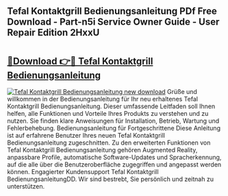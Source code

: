 ## Tefal Kontaktgrill Bedienungsanleitung PDf Free Download - Part-n5i Service Owner Guide - User Repair Edition 2HxxU

# <h2><a href="http://df0b2o.blite.top/?on=Tefal+Kontaktgrill+Bedienungsanleitung">🔗Download 👉🔴 Tefal Kontaktgrill Bedienungsanleitung</a></h2>

[![Tefal Kontaktgrill Bedienungsanleitung new download](https://i.imgur.com/lujVjoI.png)](http://df0b2o.blite.top/?on=Tefal+Kontaktgrill+Bedienungsanleitung)
Grüße und willkommen in der Bedienungsanleitung für Ihr neu erhaltenes Tefal Kontaktgrill Bedienungsanleitung. Dieser umfassende Leitfaden soll Ihnen helfen, alle Funktionen und Vorteile Ihres Produkts zu verstehen und zu nutzen. Sie finden klare Anweisungen für Installation, Betrieb, Wartung und Fehlerbehebung. Bedienungsanleitung für Fortgeschrittene Diese Anleitung ist auf erfahrene Benutzer Ihres neuen Tefal Kontaktgrill Bedienungsanleitung zugeschnitten. Zu den erweiterten Funktionen von Tefal Kontaktgrill Bedienungsanleitung gehören Augmented Reality, anpassbare Profile, automatische Software-Updates und Spracherkennung, auf die alle über die Benutzeroberfläche zugegriffen und angepasst werden können. Engagierter Kundensupport Tefal Kontaktgrill BedienungsanleitungDD. Wir sind bestrebt, Sie persönlich und zeitnah zu unterstützen.

